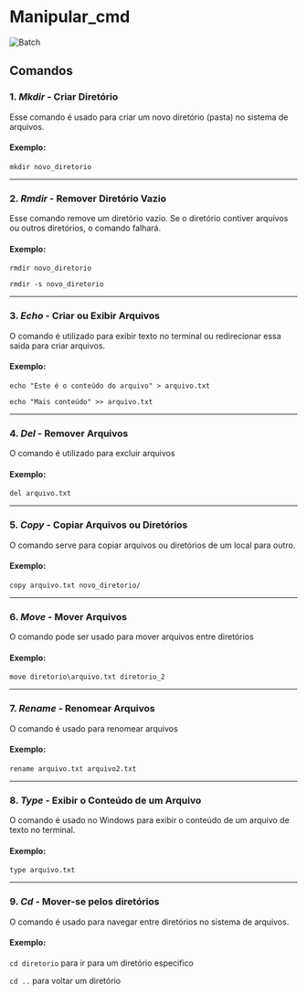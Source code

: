 # Manipular_cmd

![Batch](https://i.ytimg.com/vi/MLJRbvDXZUQ/maxresdefault.jpg)

## Comandos

### 1. ___Mkdir___ - Criar Diretório
Esse comando é usado para criar um novo diretório (pasta) no sistema de arquivos.

#### Exemplo:

```mkdir novo_diretorio```

---

### 2. ___Rmdir___ - Remover Diretório Vazio
Esse comando remove um diretório vazio. Se o diretório contiver arquivos ou outros diretórios, o comando falhará.

#### Exemplo:

```rmdir novo_diretorio```

```rmdir -s novo_diretorio ```

---

### 3. ___Echo___ - Criar ou Exibir Arquivos
O comando é utilizado para exibir texto no terminal ou redirecionar essa saída para criar arquivos.

#### Exemplo:

```echo "Este é o conteúdo do arquivo" > arquivo.txt```

```echo "Mais conteúdo" >> arquivo.txt```

---

### 4. ___Del___ - Remover Arquivos
O comando é utilizado para excluir arquivos

#### Exemplo:

```del arquivo.txt```

---

### 5. ___Copy___ - Copiar Arquivos ou Diretórios
O comando serve para copiar arquivos ou diretórios de um local para outro.

#### Exemplo:

```copy arquivo.txt novo_diretorio/```

---

### 6. ___Move___ - Mover Arquivos
O comando pode ser usado para mover arquivos entre diretórios

#### Exemplo:

```move diretorio\arquivo.txt diretorio_2```

---

### 7. ___Rename___ - Renomear Arquivos
O comando é usado para renomear arquivos

#### Exemplo:

```rename arquivo.txt arquivo2.txt```

---

### 8. ___Type___ - Exibir o Conteúdo de um Arquivo 
O comando é usado no Windows para exibir o conteúdo de um arquivo de texto no terminal.

#### Exemplo:

```type arquivo.txt```

---

### 9. ___Cd___ - Mover-se pelos diretórios  
O comando é usado para navegar entre diretórios no sistema de arquivos.

#### Exemplo:

```cd diretorio``` para ir para um diretório especifico

```cd ..``` para voltar um diretório
